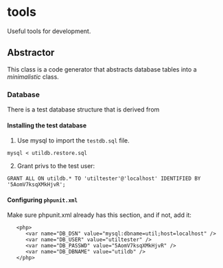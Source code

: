 # tools
Useful tools for development.

## Abstractor

This class is a code generator that abstracts database tables into a *minimalistic* class.

### Database

There is a test database structure that is derived from 

#### Installing the test database

1. Use mysql to import the `testdb.sql` file.
````
mysql < utildb.restore.sql
````
2. Grant privs to the test user:
````
GRANT ALL ON utildb.* TO 'utiltester'@'localhost' IDENTIFIED BY '5AomV7ksqXMkHjvR';
````

#### Configuring `phpunit.xml`

Make sure phpunit.xml already has this section, and if not, add it:
````
   <php>
      <var name="DB_DSN" value="mysql:dbname=util;host=localhost" />
      <var name="DB_USER" value="utiltester" />
      <var name="DB_PASSWD" value="5AomV7ksqXMkHjvR" />
      <var name="DB_DBNAME" value="utildb" />
   </php>
````